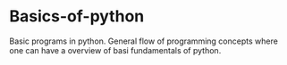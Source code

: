 # Basics-of-python
Basic programs in python.
General flow of programming concepts where one can have a overview of basi fundamentals of python.
